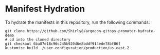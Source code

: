 # Manifest Hydration

To hydrate the manifests in this repository, run the following commands:

```shell
git clone https://github.com/Shirly8/argocon-gitops-promoter-hydrate-demo
# cd into the cloned directory
git checkout 6ba87e18c96c245b920d6e8bddf914ede78bf06f
kustomize build ./user-configuration/production/us-east-2
```
